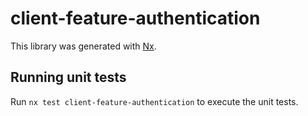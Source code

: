 # client-feature-authentication

This library was generated with [Nx](https://nx.dev).

## Running unit tests

Run `nx test client-feature-authentication` to execute the unit tests.
